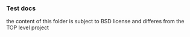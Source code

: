 ### Test docs


the content of this folder is subject to BSD license and differes from the TOP level project
